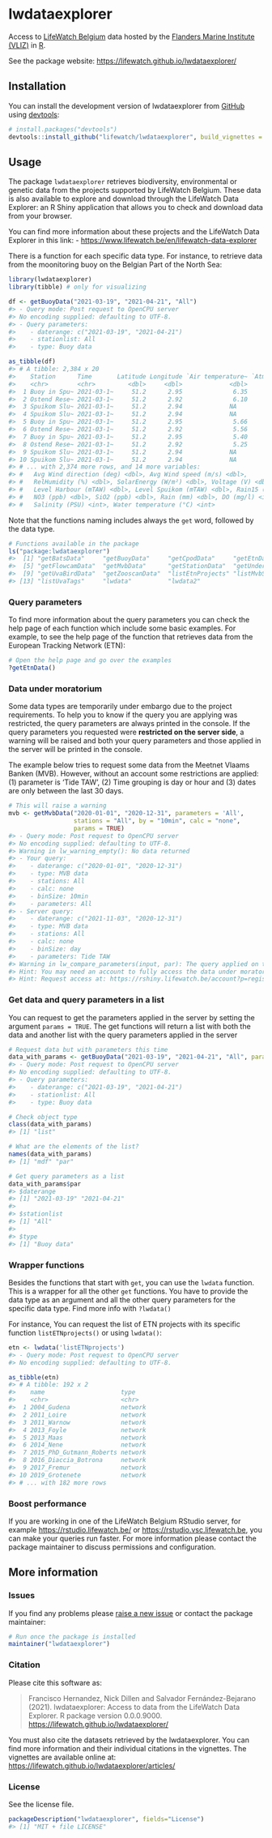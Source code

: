 
<!-- README.md is generated from README.Rmd. Please edit that file -->

# lwdataexplorer

<!-- badges: start -->
<!-- badges: end -->

Access to [LifeWatch Belgium](lifewatch.be/) data hosted by the
[Flanders Marine Institute (VLIZ)](https://www.vliz.be/) in
[R](https://www.r-project.org/).

See the package website: <https://lifewatch.github.io/lwdataexplorer/>

## Installation

You can install the development version of lwdataexplorer from
[GitHub](https://github.com/lifewatch/lwdataexplorer) using
[devtools](https://github.com/r-lib/devtools):

``` r
# install.packages("devtools")
devtools::install_github("lifewatch/lwdataexplorer", build_vignettes = TRUE)
```

## Usage

The package `lwdataexplorer` retrieves biodiversity, environmental or
genetic data from the projects supported by LifeWatch Belgium. These
data is also available to explore and download through the LifeWatch
Data Explorer: an R Shiny application that allows you to check and
download data from your browser.

You can find more information about these projects and the LifeWatch
Data Explorer in this link: -
<https://www.lifewatch.be/en/lifewatch-data-explorer>

There is a function for each specific data type. For instance, to
retrieve data from the moonitoring buoy on the Belgian Part of the North
Sea:

``` r
library(lwdataexplorer)
library(tibble) # only for visualizing

df <- getBuoyData("2021-03-19", "2021-04-21", "All")
#> - Query mode: Post request to OpenCPU server
#> No encoding supplied: defaulting to UTF-8.
#> - Query parameters:
#>    - daterange: c("2021-03-19", "2021-04-21")
#>    - stationlist: All
#>    - type: Buoy data

as_tibble(df)
#> # A tibble: 2,384 x 20
#>    Station      Time       Latitude Longitude `Air temperature~ `AtmPress(mBar)`
#>    <chr>        <chr>         <dbl>     <dbl>             <dbl>            <dbl>
#>  1 Buoy in Spu~ 2021-03-1~     51.2      2.95              6.35            1022.
#>  2 Ostend Rese~ 2021-03-1~     51.2      2.92              6.10            1019.
#>  3 Spuikom Slu~ 2021-03-1~     51.2      2.94             NA                 NA 
#>  4 Spuikom Slu~ 2021-03-1~     51.2      2.94             NA                 NA 
#>  5 Buoy in Spu~ 2021-03-1~     51.2      2.95              5.66            1023.
#>  6 Ostend Rese~ 2021-03-1~     51.2      2.92              5.56            1019.
#>  7 Buoy in Spu~ 2021-03-1~     51.2      2.95              5.40            1024.
#>  8 Ostend Rese~ 2021-03-1~     51.2      2.92              5.25            1019.
#>  9 Spuikom Slu~ 2021-03-1~     51.2      2.94             NA                 NA 
#> 10 Spuikom Slu~ 2021-03-1~     51.2      2.94             NA                 NA 
#> # ... with 2,374 more rows, and 14 more variables:
#> #   Avg Wind direction (deg) <dbl>, Avg Wind speed (m/s) <dbl>,
#> #   RelHumidity (%) <dbl>, SolarEnergy (W/m²) <dbl>, Voltage (V) <dbl>,
#> #   Level Harbour (mTAW) <dbl>, Level Spuikom (mTAW) <dbl>, Rain15 (mm) <dbl>,
#> #   NO3 (ppb) <dbl>, SiO2 (ppb) <dbl>, Rain (mm) <dbl>, DO (mg/l) <int>,
#> #   Salinity (PSU) <int>, Water temperature (°C) <int>
```

Note that the functions naming includes always the `get` word, followed
by the data type.

``` r
# Functions available in the package
ls("package:lwdataexplorer")
#>  [1] "getBatsData"     "getBuoyData"     "getCpodData"     "getEtnData"     
#>  [5] "getFlowcamData"  "getMvbData"      "getStationData"  "getUnderwayData"
#>  [9] "getUvaBirdData"  "getZooscanData"  "listEtnProjects" "listMvbStations"
#> [13] "listUvaTags"     "lwdata"          "lwdata2"
```

### Query parameters

To find more information about the query parameters you can check the
help page of each function which include some basic examples. For
example, to see the help page of the function that retrieves data from
the European Tracking Network (ETN):

``` r
# Open the help page and go over the examples
?getEtnData()
```

### Data under moratorium

Some data types are temporarily under embargo due to the project
requirements. To help you to know if the query you are applying was
restricted, the query parameters are always printed in the console. If
the query parameters you requested were **restricted on the server
side**, a warning will be raised and both your query parameters and
those applied in the server will be printed in the console.

The example below tries to request some data from the Meetnet Vlaams
Banken (MVB). However, without an account some restrictions are applied:
(1) parameter is ‘Tide TAW’, (2) Time grouping is day or hour and (3)
dates are only between the last 30 days.

``` r
# This will raise a warning
mvb <- getMvbData("2020-01-01", "2020-12-31", parameters = 'All', 
                  stations = "All", by = "10min", calc = "none", 
                  params = TRUE)
#> - Query mode: Post request to OpenCPU server
#> No encoding supplied: defaulting to UTF-8.
#> Warning in lw_warning_empty(): No data returned
#> - Your query:
#>    - daterange: c("2020-01-01", "2020-12-31")
#>    - type: MVB data
#>    - stations: All
#>    - calc: none
#>    - binSize: 10min
#>    - parameters: All
#> - Server query:
#>    - daterange: c("2021-11-03", "2020-12-31")
#>    - type: MVB data
#>    - stations: All
#>    - calc: none
#>    - binSize: day
#>    - parameters: Tide TAW
#> Warning in lw_compare_parameters(input, par): The query applied on the server differ from the parameters you used.
#> Hint: You may need an account to fully access the data under moratorium.
#> Hint: Request access at: https://rshiny.lifewatch.be/account?p=register
```

### Get data and query parameters in a list

You can request to get the parameters applied in the server by setting
the argument `params = TRUE`. The get functions will return a list with
both the data and another list with the query parameters applied in the
server

``` r
# Request data but with parameters this time
data_with_params <- getBuoyData("2021-03-19", "2021-04-21", "All", params = TRUE)
#> - Query mode: Post request to OpenCPU server
#> No encoding supplied: defaulting to UTF-8.
#> - Query parameters:
#>    - daterange: c("2021-03-19", "2021-04-21")
#>    - stationlist: All
#>    - type: Buoy data

# Check object type
class(data_with_params)
#> [1] "list"

# What are the elements of the list?
names(data_with_params)
#> [1] "mdf" "par"

# Get query parameters as a list
data_with_params$par
#> $daterange
#> [1] "2021-03-19" "2021-04-21"
#> 
#> $stationlist
#> [1] "All"
#> 
#> $type
#> [1] "Buoy data"
```

### Wrapper functions

Besides the functions that start with `get`, you can use the `lwdata`
function. This is a wrapper for all the other `get` functions. You have
to provide the data type as an argument and all the other query
parameters for the specific data type. Find more info with `?lwdata()`

For instance, You can request the list of ETN projects with its specific
function `listETNprojects()` or using `lwdata()`:

``` r
etn <- lwdata('listETNprojects')
#> - Query mode: Post request to OpenCPU server
#> No encoding supplied: defaulting to UTF-8.

as_tibble(etn)
#> # A tibble: 192 x 2
#>    name                     type   
#>    <chr>                    <chr>  
#>  1 2004_Gudena              network
#>  2 2011_Loire               network
#>  3 2011_Warnow              network
#>  4 2013_Foyle               network
#>  5 2013_Maas                network
#>  6 2014_Nene                network
#>  7 2015_PhD_Gutmann_Roberts network
#>  8 2016_Diaccia_Botrona     network
#>  9 2017_Fremur              network
#> 10 2019_Grotenete           network
#> # ... with 182 more rows
```

### Boost performance

If you are working in one of the LifeWatch Belgium RStudio server, for
example <https://rstudio.lifewatch.be/> or
<https://rstudio.vsc.lifewatch.be>, you can make your queries run
faster. For more information please contact the package maintainer to
discuss permissions and configuration.

## More information

### Issues

If you find any problems please [raise a new
issue](https://github.com/lifewatch/lwdataexplorer/issues) or contact
the package maintainer:

``` r
# Run once the package is installed
maintainer("lwdataexplorer")
```

### Citation

Please cite this software as:

> Francisco Hernandez, Nick Dillen and Salvador Fernández-Bejarano
> (2021). lwdataexplorer: Access to data from the LifeWatch Data
> Explorer. R package version 0.0.0.9000.
> <https://lifewatch.github.io/lwdataexplorer/>

You must also cite the datasets retrieved by the lwdataexplorer. You can
find more information and their individual citations in the vignettes.
The vignettes are available online at:
<https://lifewatch.github.io/lwdataexplorer/articles/>

### License

See the license file.

``` r
packageDescription("lwdataexplorer", fields="License")
#> [1] "MIT + file LICENSE"
```
